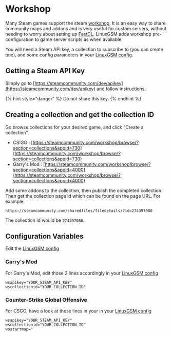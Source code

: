 # Workshop

Many Steam games support the steam [workshop](https://steamcommunity.com/workshop). It is an easy way to share community maps and addons and is very useful for custom servers, without needing to worry about setting up [FastDL](../commands/fastdl.md). LinuxGSM adds workshop pre-configuration to game server scripts as when available.

You will need a Steam API key, a collection to subscribe to \(you can create one\), and some config parameters in your [LinuxGSM config](../configuration/linuxgsm-config.md).

## Getting a Steam API Key

Simply go to [https://steamcommunity.com/dev/apikey](https://steamcommunity.com/dev/apikey) and follow instructions.

{% hint style="danger" %}
Do not share this key.
{% endhint %}

## Creating a collection and get the collection ID

Go browse collections for your desired game, and click "Create a collection".

* CS:GO : [https://steamcommunity.com/workshop/browse/?section=collections&appid=730](https://steamcommunity.com/workshop/browse/?section=collections&appid=730)
* Garry's Mod : [https://steamcommunity.com/workshop/browse/?section=collections&appid=4000](https://steamcommunity.com/workshop/browse/?section=collections&appid=4000)

Add some addons to the collection, then publish the completed collection. Then get the collection page id which can be found on the page URL. For example:

```text
https://steamcommunity.com/sharedfiles/filedetails/?id=274397080
```

The collection id would be `274397080`.

## Configuration Variables

Edit the [LinuxGSM config](../configuration/linuxgsm-config.md)

### Garry's Mod

For Garry's Mod, edit those 2 lines accordingly in your [LinuxGSM config](../configuration/linuxgsm-config.md)

```text
wsapikey="YOUR_STEAM_API_KEY"
wscollectionid="YOUR_COLLECTION_ID"
```

### Counter-Strike Global Offensive

For CSGO, have a look at these lines in your in your [LinuxGSM config](../configuration/linuxgsm-config.md)

```text
wsapikey="YOUR_STEAM_API_KEY"
wscollectionid="YOUR_COLLECTION_ID"
wsstartmap="
```
